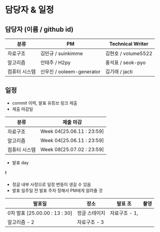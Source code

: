 # 담당자 & 일정
## 담당자 (이름 / github id)

| 분류 | PM | Technical Writer |
| --- | --- | --- |
| 자료구조 | 김민규 / suinkimme | 김현호 / volume5522 |
| 알고리즘 | 안태주 / H2py | 홍석표 / seok-pyo |
| 컴퓨터 시스템 | 신우진 / ooleem-generator | 김기래 / jacti |

## 일정

- commit 이력, 발표 유튜브 링크 제출
- 제출 마감일

| 분류 | 제출 마감 |
| --- | --- |
| 자료구조 | Week 04[25.06.11 : 23:59] |
| 알고리즘 | Week 04[25.06.11 : 23:59] |
| 컴퓨터 시스템 | Week 08[25.07.02 : 23:59] |

- 발표 day
    
<aside>
❗

- 정글 내부 사정으로 일정 변동이 생길 수 있음
- 발표 일주일 전 발표 주차 정해서 PM에게 알려줄 것
</aside>

| 발표일 | 장소 | 발표 조 | 촬영 |
| --- | --- | --- | --- |
| 0차 발표 [25.00.00 : 13 : 30] | 정글 스테이지 | 자료구조 - 1,
알고리즘 - 2 | 자료구조 - 3 |
